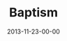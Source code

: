 ---
layout: message
category: message
series: "Kingdom Come"
title: "Baptism"
date: 2013-11-23-00-00
message_id: 832
---